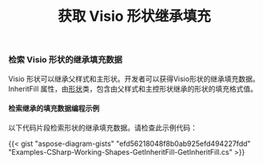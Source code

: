 ﻿---
title: 获取 Visio 形状继承填充
type: docs
weight: 100
url: /zh/net/get-visio-shape-inherit-fill/
description: 本节介绍如何获取 visio 形状的填充样式，继承自其父样式并掌握 Aspose.Diagram。
---
### **检索 Visio 形状的继承填充数据**
Visio 形状可以继承父样式和主形状。开发者可以获得Visio形状的继承填充数据。 InheritFill 属性，由[形状](http://www.aspose.com/api/net/diagram/aspose.diagram/shape)类，包含由父样式和主控形状继承的形状的填充格式值。
#### **检索继承的填充数据编程示例**
以下代码片段检索形状的继承填充数据。请检查此示例代码：

{{< gist "aspose-diagram-gists" "efd56218048f8b0ab925efd494227fdd" "Examples-CSharp-Working-Shapes-GetInheritFill-GetInheritFill.cs" >}}

